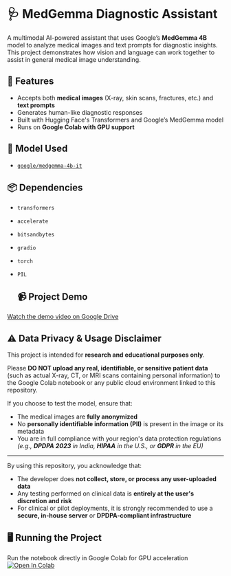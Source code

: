 # 🩺 MedGemma Diagnostic Assistant

A multimodal AI-powered assistant that uses Google’s **MedGemma 4B** model to analyze medical images and text prompts for diagnostic insights. This project demonstrates how vision and language can work together to assist in general medical image understanding.

## 🚀 Features
- Accepts both **medical images** (X-ray, skin scans, fractures, etc.) and **text prompts**
- Generates human-like diagnostic responses
- Built with Hugging Face's Transformers and Google’s MedGemma model
- Runs on **Google Colab with GPU support**
  
## 🧠 Model Used
- [`google/medgemma-4b-it`](https://huggingface.co/google/medgemma-4b-it)
  
## 📦 Dependencies
- `transformers`
- `accelerate`
- `bitsandbytes`
- `gradio`
- `torch`
- `PIL`

  ## 📹 Project Demo
[Watch the demo video on Google Drive](https://drive.google.com/file/d/1HBQHAJfq8Ypghj24PLaZ3o5S4vCiN8J0/view?usp=sharing)

## ⚠️ Data Privacy & Usage Disclaimer

This project is intended for **research and educational purposes only**.

Please **DO NOT upload any real, identifiable, or sensitive patient data** (such as actual X-ray, CT, or MRI scans containing personal information) to the Google Colab notebook or any public cloud environment linked to this repository.

If you choose to test the model, ensure that:

- The medical images are **fully anonymized**
- No **personally identifiable information (PII)** is present in the image or its metadata
- You are in full compliance with your region's data protection regulations  
  _(e.g., **DPDPA 2023** in India, **HIPAA** in the U.S., or **GDPR** in the EU)_

---

By using this repository, you acknowledge that:

- The developer does **not collect, store, or process any user-uploaded data**
- Any testing performed on clinical data is **entirely at the user's discretion and risk**
- For clinical or pilot deployments, it is strongly recommended to use a  
  **secure, in-house server** or **DPDPA-compliant infrastructure**


  
## 🖥️ Running the Project
Run the notebook directly in Google Colab for GPU acceleration
[![Open In Colab](https://colab.research.google.com/assets/colab-badge.svg)](https://colab.research.google.com/drive/1IPXs9Qjggbm7MqANjipcpEJZdVOlC9qe?usp=sharing)
